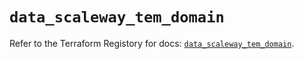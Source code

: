 # `data_scaleway_tem_domain`

Refer to the Terraform Registory for docs: [`data_scaleway_tem_domain`](https://www.terraform.io/docs/providers/scaleway/d/tem_domain).
